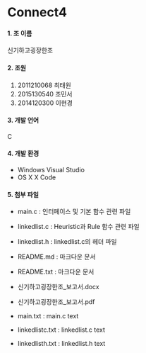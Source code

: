 # Connect4

#### 1. 조 이름
신기하고굉장한조

#### 2. 조원 
1. 2011210068 최태원 
2. 2015130540 조민서 
3. 2014120300 이현경
 
#### 3. 개발 언어
C 

#### 4. 개발 환경
* Windows Visual Studio
* OS X X Code
 
#### 5. 첨부 파일
* main.c : 인터페이스 및 기본 함수 관련 파일
* linkedlist.c : Heuristic과 Rule 함수 관련 파일
* linkedlist.h : linkedlist.c의 헤더 파일
* README.md : 마크다운 문서
* README.txt : 마크다운 문서
* 신기하고굉장한조_보고서.docx
* 신기하고굉장한조_보고서.pdf


* main.txt : main.c text
* linkedlistc.txt : linkedlist.c text
* linkedlisth.txt : linkedlist.h text


 
